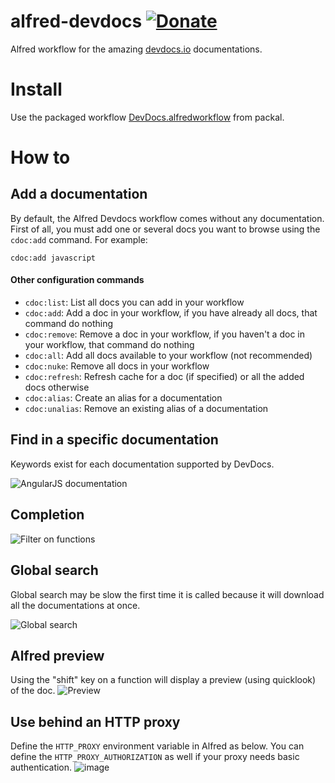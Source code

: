 alfred-devdocs [![Donate](https://img.shields.io/badge/Donate-PayPal-green.svg)](https://www.paypal.me/yannickgalatol)
==============

Alfred workflow for the amazing [devdocs.io](http://devdocs.io/) documentations.

# Install
Use the packaged workflow [DevDocs.alfredworkflow](https://github.com/packal/repository/raw/master/com.yannickglt.alfred2.devdocs/devdocs.alfredworkflow) from packal.

# How to

## Add a documentation

By default, the Alfred Devdocs workflow comes without any documentation. First of all, you must add one or several docs you want to browse using the `cdoc:add` command. For example:
```
cdoc:add javascript
```

#### Other configuration commands

- `cdoc:list`: List all docs you can add in your workflow
- `cdoc:add`: Add a doc in your workflow, if you have already all docs, that command do nothing
- `cdoc:remove`: Remove a doc in your workflow, if you haven't a doc in your workflow, that command do nothing
- `cdoc:all`: Add all docs available to your workflow (not recommended)
- `cdoc:nuke`: Remove all docs in your workflow
- `cdoc:refresh`: Refresh cache for a doc (if specified) or all the added docs otherwise
- `cdoc:alias`: Create an alias for a documentation
- `cdoc:unalias`: Remove an existing alias of a documentation

## Find in a specific documentation
Keywords exist for each documentation supported by DevDocs.

![AngularJS documentation](http://content.screencast.com/users/yannickglt/folders/Snagit/media/7492bbba-99b7-4a75-9b97-dfba08437d24/2014-08-04_14-40-20.png)

## Completion

![Filter on functions](http://content.screencast.com/users/yannickglt/folders/Snagit/media/eb943219-5275-4cf8-a915-a97ea1772fa0/2014-08-04_14-43-13.png)

## Global search
Global search may be slow the first time it is called because it will download all the documentations at once.

![Global search](http://content.screencast.com/users/yannickglt/folders/Snagit/media/c6d429e4-2499-4764-91e5-06dba18ff392/2014-08-04_14-46-31.png)

## Alfred preview
Using the "shift" key on a function will display a preview (using quicklook) of the doc.
![Preview](http://content.screencast.com/users/yannickglt/folders/Snagit/media/a339c2aa-a75d-4316-a8fb-d0d75e932912/2014-08-04_14-50-44.png)

## Use behind an HTTP proxy
Define the `HTTP_PROXY` environment variable in Alfred as below. You can define the `HTTP_PROXY_AUTHORIZATION` as well if your proxy needs basic authentication.
![image](https://cloud.githubusercontent.com/assets/1006426/25639687/14c63202-2f8d-11e7-8384-a75ba0b7059d.png)
